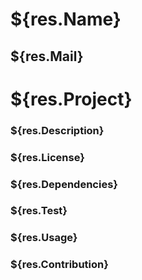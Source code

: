# ${res.Name} 

## ${res.Mail} 

# ${res.Project} 

### ${res.Description} 

### ${res.License} 

### ${res.Dependencies} 

### ${res.Test} 

### ${res.Usage} 

### ${res.Contribution}